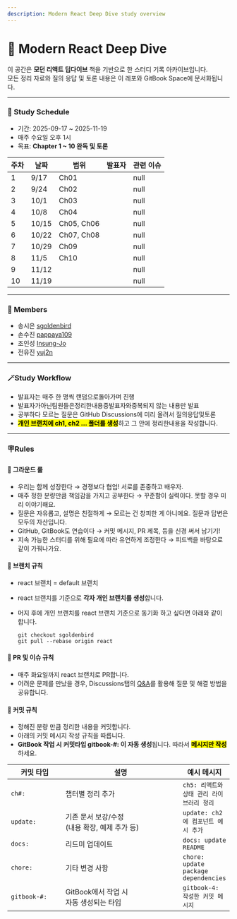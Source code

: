 ```yaml
---
description: Modern React Deep Dive study overview
---
```


# 📖 Modern React Deep Dive

이 공간은 **모던 리액트 딥다이브** 책을 기반으로 한 스터디 기록 아카이브입니다.\
모든 정리 자료와 질의 응답 및 토론 내용은 이 레포와 GitBook Space에 문서화됩니다.

***

### 📅 Study Schedule

* 기간: 2025-09-17 \~ 2025-11-19
* 매주 수요일 오후 1시
* 목표: **Chapter 1 \~ 10 완독 및 토론**&#x20;

<table data-full-width="false"><thead><tr><th data-type="number">주차</th><th>날짜</th><th>범위</th><th data-type="users" data-multiple>발표자</th><th data-type="number">관련 이슈</th></tr></thead><tbody><tr><td>1</td><td>9/17</td><td>Ch01</td><td></td><td>null</td></tr><tr><td>2</td><td>9/24</td><td>Ch02</td><td></td><td>null</td></tr><tr><td>3</td><td>10/1</td><td>Ch03</td><td></td><td>null</td></tr><tr><td>4</td><td>10/8</td><td>Ch04</td><td></td><td>null</td></tr><tr><td>5</td><td>10/15</td><td>Ch05, Ch06</td><td></td><td>null</td></tr><tr><td>6</td><td>10/22</td><td>Ch07, Ch08 </td><td></td><td>null</td></tr><tr><td>7</td><td>10/29</td><td>Ch09</td><td></td><td>null</td></tr><tr><td>8</td><td>11/5</td><td>Ch10</td><td></td><td>null</td></tr><tr><td>9</td><td>11/12</td><td></td><td></td><td>null</td></tr><tr><td>10</td><td>11/19</td><td></td><td></td><td>null</td></tr></tbody></table>

***

### 👥 Members

* 송시은 [sgoldenbird](https://github.com/sgoldenbird)
* 손수진 [pappaya109](https://github.com/pappaya109)
* 조인성 [Insung-Jo](https://github.com/Insung-Jo)
* 전유진 [yuj2n](https://github.com/yuj2n)

***

### **🪄Study Workflow**

* 발표자는 매주 한 명씩 랜덤으로돌아가며 진행
* 발표자가아닌팀원들은정리한내용중발표자와중복되지 않는 내용만 발표
* 공부하다 모르는 질문은 GitHub Discussions에 미리 올려서 질의응답및토론
* <mark style="background-color:yellow;">**개인 브랜치에 ch1, ch2 ... 폴더를 생성**</mark>하고 그 안에 정리한내용을 작성합니다.&#x20;

***

### 🪧Rules

#### 🤝 그라운드 룰

* 우리는 함께 성장한다 → 경쟁보다 협업! 서로를 존중하고 배우자.
* 매주 정한 분량만큼 책임감을 가지고 공부한다 → 꾸준함이 실력이다. 못할 경우 미리 이야기해요.
* 질문은 자유롭고, 설명은 친절하게 → 모르는 건 창피한 게 아니에요. 질문과 답변은 모두의 자산입니다.
* GitHub, GitBook도 연습이다 → 커밋 메시지, PR 제목, 등을 신경 써서 남기기!
* 지속 가능한 스터디를 위해 필요에 따라 유연하게 조정한다 → 피드백을 바탕으로 같이 가꿔나가요.

#### 🤝 브랜치 규칙

* react 브랜치 = default 브랜치&#x20;
* react 브랜치를 기준으로 **각자 개인 브랜치를 생성**합니다.&#x20;
*   머지 후에 개인 브랜치를 react 브랜치 기준으로 동기화 하고 싶다면 아래와 같이 합니다.&#x20;

    ```
    git checkout sgoldenbird
    git pull --rebase origin react
    ```

#### 🤝 PR 및 이슈 규칙

* 매주 화요일까지 react 브랜치로  PR합니다.
* 어려운 문제를 만났을 경우, Discussions탭의 [Q\&A](https://github.com/front-studium/solveit/discussions/categories/q-a)를 활용해 질문 및 해결 방법을 공유합니다.

#### 🤝 커밋 규칙

* 정해진 분량 만큼 정리한 내용을 커밋합니다.
* 아래의 커밋 메시지 작성 규칙을 따릅니다.
* **GitBook 작업 시** **커밋타입 gitbook-#: 이 자동 생성**됩니다. 따라서 <mark style="background-color:yellow;">**메시지만 작성**</mark>하세요.&#x20;

<table><thead><tr><th width="117">커밋 타입</th><th width="291">설명</th><th>예시 메시지</th></tr></thead><tbody><tr><td><code>ch#:</code></td><td>챕터별 정리 추가</td><td><code>ch5: 리액트와 상태 관리 라이브러리 정리</code></td></tr><tr><td><code>update:</code></td><td>기존 문서 보강/수정 <br>(내용 확장, 예제 추가 등)</td><td><code>update: ch2에 컴포넌트 예시 추가</code>      </td></tr><tr><td><code>docs:</code></td><td>리드미 업데이트 </td><td><code>docs: update README</code> </td></tr><tr><td><code>chore:</code></td><td>기타 변경 사항</td><td><code>chore: update package dependencies</code></td></tr><tr><td><code>gitbook-#:</code></td><td>GitBook에서 작업 시 <br>자동 생성되는 타입 </td><td><code>gitbook-4: 작성한 커밋 메시지</code> </td></tr></tbody></table>

